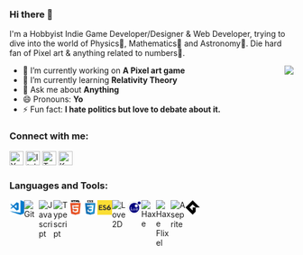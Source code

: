 ### Hi there 👋
I'm a Hobbyist Indie Game Developer/Designer & Web Developer, trying to dive into the world of Physics🧲, Mathematics📏 and Astronomy🌌.
Die hard fan of Pixel art & anything related to numbers🔢.

<img src="https://github-readme-stats.vercel.app/api/top-langs/?username=cooljith91112&layout=compact" align="right">

- 🔭 I’m currently working on **A Pixel art game**
- 🌱 I’m currently learning **Relativity Theory**
- 💬 Ask me about **Anything**
- 😄 Pronouns:  **Yo**
- ⚡ Fun fact: **I hate politics but love to debate about it.**

### Connect with me:
[<img src="https://user-images.githubusercontent.com/2651484/89107797-194ae680-d451-11ea-9a79-a1f15087e47d.png" title="Youtube"  width="25" height="25"/>][ytchannel]
[<img src="https://static.itch.io/images/itchio-textless-black.svg" title="Itch.io"  width="25" height="25"/>][itchio]
[<img src="https://raw.githubusercontent.com/simple-icons/simple-icons/develop/icons/twitter.svg" title="Twitter"  width="25" height="25"/>][twitter]
[<img src="https://uploads-ssl.webflow.com/5c14e387dab576fe667689cf/5ca5bf1dff3c03fbf7cc9b3c_Kofi_logo_RGB_rounded-p-500.png" title="Ko-fi"  width="25" height="25"/>][ko-fi]

### Languages and Tools:

[<img align="left" alt="Visual Studio Code" title="Visual Studio Code" width="26px" src="https://raw.githubusercontent.com/github/explore/80688e429a7d4ef2fca1e82350fe8e3517d3494d/topics/visual-studio-code/visual-studio-code.png" />][ytchannel]
[<img align="left" alt="Git" width="26px" title="Git" src="https://img.icons8.com/color/48/000000/git.png" />][ytchannel]
[<img align="left" alt="Javascript" width="26px" title="Javascript" src="https://img.icons8.com/color/48/000000/javascript.png" />][ytchannel]
[<img align="left" alt="Typescript" width="26px" title="Typescript" src="https://img.icons8.com/color/48/000000/typescript.png" />][ytchannel]
[<img align="left" alt="HTML5" width="26px" title="HTML5" src="https://raw.githubusercontent.com/github/explore/80688e429a7d4ef2fca1e82350fe8e3517d3494d/topics/html/html.png" />][ytchannel]
[<img align="left" alt="CSS3" width="26px" title="CSS3" src="https://raw.githubusercontent.com/github/explore/80688e429a7d4ef2fca1e82350fe8e3517d3494d/topics/css/css.png" />][ytchannel]
[<img align="left" alt="ES6" width="26px" title="ES6" src="https://raw.githubusercontent.com/github/explore/80688e429a7d4ef2fca1e82350fe8e3517d3494d/topics/es6/es6.png" />][ytchannel]
[<img align="left" alt="Love2D" width="26px" title="Love2d" src="https://love2d.org/w/images/6/68/love-app-0.10.png" />][ytchannel]
[<img align="left" alt="Lua" width="26px" title="Lua" src="https://raw.githubusercontent.com/github/explore/80688e429a7d4ef2fca1e82350fe8e3517d3494d/topics/lua/lua.png" />][ytchannel]
[<img align="left" alt="Haxe" width="26px" title="Haxe" src="https://haxe.org/img/branding/haxe-logo-vertical.png" />][ytchannel]
[<img align="left" alt="Haxe Flixel" width="26px" title="Haxe Flixel" src="https://haxeflixel.com/images/haxeflixel.svg" />][ytchannel]
[<img align="left" alt="Aseprite" width="26px" title="Aseprite" src="https://raw.githubusercontent.com/aseprite/aseprite/master/data/icons/ase256.png" />][ytchannel]
[<img align="left" alt="Game Maker" width="26px" title="Game Maker Studio" src="https://raw.githubusercontent.com/github/explore/80688e429a7d4ef2fca1e82350fe8e3517d3494d/topics/gamemaker/gamemaker.png" />][ytchannel]


[ytchannel]: https://www.youtube.com/c/INDRAJITHKL
[itchio]: https://indrajithkl.itch.io/
[twitter]: https://twitter.com/indrajithKLIS
[ko-fi]: https://ko-fi.com/indrajith

